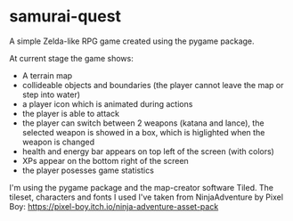 # samurai-quest
A simple Zelda-like RPG game created using the pygame package.

At current stage the game shows:
- A terrain map
- collideable objects and boundaries (the player cannot leave the map or step into water)
- a player icon which is animated during actions
- the player is able to attack
- the player can switch between 2 weapons (katana and lance), the selected weapon is showed in a box, which is higlighted when the weapon is changed
- health and energy bar appears on top left of the screen (with colors)
- XPs appear on the bottom right of the screen
- the player posesses game statistics

I'm using the pygame package and the map-creator software Tiled. The tileset, characters and fonts I used I've taken from NinjaAdventure by Pixel Boy: https://pixel-boy.itch.io/ninja-adventure-asset-pack